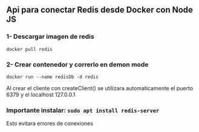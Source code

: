 ## Api para conectar Redis desde Docker con Node JS

### 1- Descargar imagen de redis

`docker pull redis`

### 2- Crear contenedor y correrlo en demon mode

`docker run --name redisDb -d redis`

Al crear el cliente con createClient() se utilizara automaticamente el puerto 6379 y el localhost 127.0.0.1

### Importante instalar: `sudo apt install redis-server`

Esto evitara errores de conexiones
